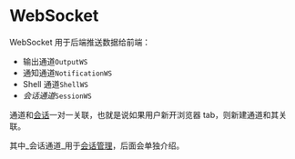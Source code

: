 # WebSocket

WebSocket 用于后端推送数据给前端：

* 输出通道````OutputWS````
* 通知通道````NotificationWS````
* Shell 通道````ShellWS````
* _会话通道_````SessionWS````

通道和[会话](session.md)一对一关联，也就是说如果用户新开浏览器 tab，则新建通道和其关联。

其中_会话通道_用于[会话管理](../session_mgmt/wide.md)，后面会单独介绍。
